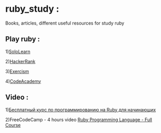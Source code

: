 # ruby_study :
Books, articles, different useful resources for study ruby

<h2>Play ruby :</h2>

1)<a href="https://www.sololearn.com/Play/Ruby">SoloLearn</a>

2)<a href="https://www.hackerrank.com/domains/ruby">HackerRank</a>

3)<a href="https://exercism.io/onboarding">Exercism</a>

4)<a href="https://www.codecademy.com/learn/learn-ruby">CodeAcademy</a>


<h2>Video :</h2>
1)<a href="http://rubyschool.us/">Бесплатный курс по программированию на Ruby для начинающих</a>

2)FreeCodeCamp - 4 hours video <a href="https://www.youtube.com/watch?v=t_ispmWmdjY">Ruby Programming Language - Full Course </a>

